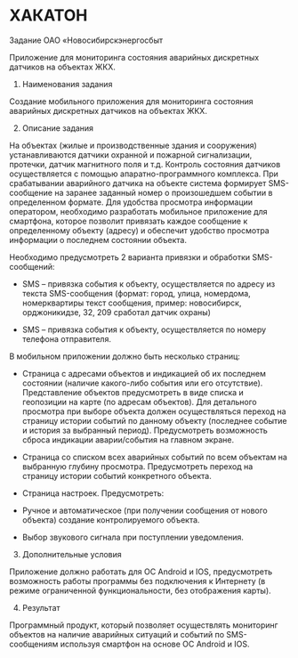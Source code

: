 # ХАКАТОН

Задание ОАО «Новосибирскэнергосбыт

Приложение для мониторинга состояния аварийных дискретных датчиков на объектах ЖКХ.

1. Наименования задания

Создание мобильного приложения для мониторинга состояния аварийных дискретных датчиков на объектах ЖКХ.

2. Описание задания

На объектах (жилые и производственные здания и сооружения) устанавливаются датчики охранной и пожарной сигнализации, протечки, датчик магнитного поля и т.д. Контроль состояния датчиков осуществляется с помощью апаратно-программного комплекса. При срабатывании аварийного датчика на объекте система формирует SMS-сообщение на заранее заданный номер о произошедшем событии в определенном формате. Для удобства просмотра информации оператором, необходимо разработать мобильное приложение для смартфона, которое позволит привязать каждое сообщение к определенному объекту (адресу) и обеспечит удобство просмотра информации о последнем состоянии объекта.

Необходимо предусмотреть 2 варианта привязки и обработки SMS- сообщений:

* SMS – привязка события к объекту, осуществляется по адресу из текста SMS-сообщения (формат: город, улица, номердома, номерквартиры текст сообщения, пример: новосибирск, орджоникидзе, 32, 209 сработал датчик охраны)

* SMS – привязка события к объекту, осуществляется по номеру телефона отправителя.

В мобильном приложении должно быть несколько страниц:

* Страница с адресами объектов и индикацией об их последнем состоянии (наличие какого-либо события или его отсутствие). Представление объектов предусмотреть в виде списка и геопозиции на карте (по адресам объектов). Для детального просмотра при выборе объекта должен осуществляться переход на страницу истории событий по данному объекту (последнее событие и история за выбранный период). Предусмотреть возможность сброса индикации аварии/события на главном экране.

* Страница со списком всех аварийных событий по всем объектам на выбранную глубину просмотра. Предусмотреть переход на страницу истории событий конкретного объекта.

* Страница настроек. Предусмотреть:

* Ручное и автоматическое (при получении сообщения от нового объекта) создание контролируемого объекта.

* Выбор звукового сигнала при поступлении уведомления.

3. Дополнительные условия

Приложение должно работать для ОС Android и IOS, предусмотреть возможность работы программы без подключения к Интернету (в режиме ограниченной функциональности, без отображения карты).

4. Результат

Программный продукт, который позволяет осуществлять мониторинг объектов на наличие аварийных ситуаций и событий по SMS-сообщениям используя смартфон на основе ОС Android и IOS. 
